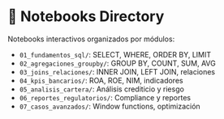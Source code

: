 # 📓 Notebooks Directory

Notebooks interactivos organizados por módulos:

- `01_fundamentos_sql/`: SELECT, WHERE, ORDER BY, LIMIT
- `02_agregaciones_groupby/`: GROUP BY, COUNT, SUM, AVG
- `03_joins_relaciones/`: INNER JOIN, LEFT JOIN, relaciones
- `04_kpis_bancarios/`: ROA, ROE, NIM, indicadores
- `05_analisis_cartera/`: Análisis crediticio y riesgo
- `06_reportes_regulatorios/`: Compliance y reportes
- `07_casos_avanzados/`: Window functions, optimización
        